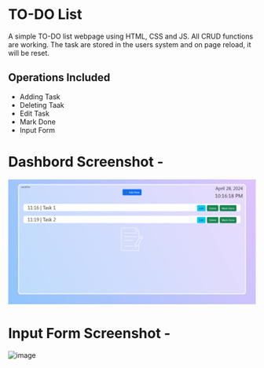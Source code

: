 # TO-DO List
A simple TO-DO list webpage using HTML, CSS and JS. All CRUD functions are working. The task are stored in the users system and on page reload, it will be reset.
## Operations Included
- Adding Task
- Deleting Taak
- Edit Task
- Mark Done
- Input Form
# Dashbord Screenshot -
![image](https://github.com/ShubSi26/To-Do-List/blob/main/images/Screenshot%202024-04-28%20221633.jpg)
# Input Form Screenshot - 
![image]()
